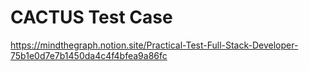 # CACTUS Test Case

 https://mindthegraph.notion.site/Practical-Test-Full-Stack-Developer-75b1e0d7e7b1450da4c4f4bfea9a86fc